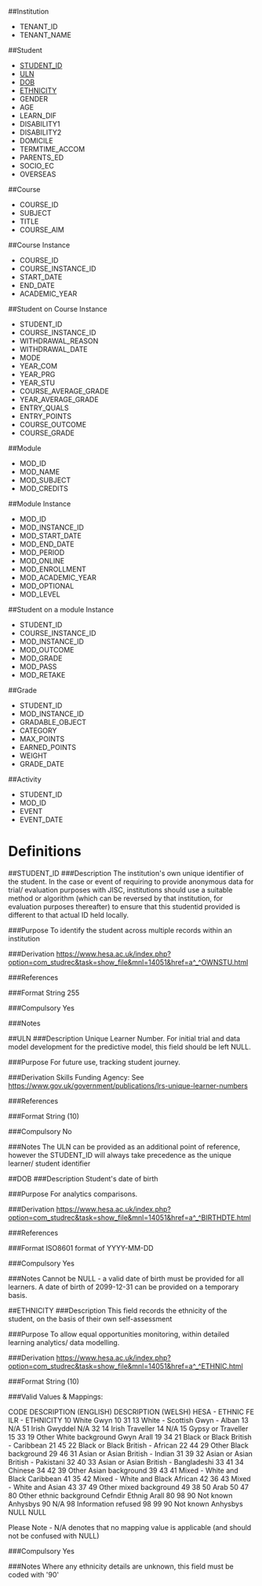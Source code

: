
##Institution
* TENANT_ID
* TENANT_NAME

##Student
* [STUDENT_ID](#student_id)
* [ULN](#uln)
* [DOB](#dob)
* [ETHNICITY](#ethnicity)
* GENDER
* AGE
* LEARN_DIF
* DISABILITY1
* DISABILITY2
* DOMICILE
* TERMTIME_ACCOM
* PARENTS_ED
* SOCIO_EC
* OVERSEAS

##Course
* COURSE_ID
* SUBJECT
* TITLE
* COURSE_AIM

##Course Instance
* COURSE_ID
* COURSE_INSTANCE_ID
* START_DATE
* END_DATE
* ACADEMIC_YEAR

##Student on Course Instance
* STUDENT_ID
* COURSE_INSTANCE_ID
* WITHDRAWAL_REASON
* WITHDRAWAL_DATE
* MODE
* YEAR_COM
* YEAR_PRG
* YEAR_STU
* COURSE_AVERAGE_GRADE
* YEAR_AVERAGE_GRADE
* ENTRY_QUALS
* ENTRY_POINTS
* COURSE_OUTCOME
* COURSE_GRADE

##Module
* MOD_ID
* MOD_NAME
* MOD_SUBJECT
* MOD_CREDITS

##Module Instance
* MOD_ID
* MOD_INSTANCE_ID
* MOD_START_DATE
* MOD_END_DATE
* MOD_PERIOD
* MOD_ONLINE
* MOD_ENROLLMENT
* MOD_ACADEMIC_YEAR
* MOD_OPTIONAL
* MOD_LEVEL

##Student on a module Instance
* STUDENT_ID
* COURSE_INSTANCE_ID
* MOD_INSTANCE_ID
* MOD_OUTCOME
* MOD_GRADE
* MOD_PASS
* MOD_RETAKE

##Grade
* STUDENT_ID
* MOD_INSTANCE_ID
* GRADABLE_OBJECT
* CATEGORY
* MAX_POINTS
* EARNED_POINTS
* WEIGHT
* GRADE_DATE

##Activity
* STUDENT_ID
* MOD_ID
* EVENT
* EVENT_DATE


# Definitions
##STUDENT_ID
###Description
The institution's own unique identifier of the student. In the case or event of requiring to provide anonymous data for trial/ evaluation purposes with JISC, institutions should use a suitable method or algorithm (which can be reversed by that institution, for evaluation purposes thereafter) to ensure that this studentid provided is different to that actual ID held locally.

###Purpose
To identify the student across multiple records within an institution

###Derivation
https://www.hesa.ac.uk/index.php?option=com_studrec&task=show_file&mnl=14051&href=a^_^OWNSTU.html

###References

###Format
String 255

###Compulsory
Yes

###Notes

##ULN
###Description
Unique Learner Number. For initial trial and data model development for the predictive model, this field should be left NULL.

###Purpose
For future use, tracking student journey.

###Derivation
Skills Funding Agency: See https://www.gov.uk/government/publications/lrs-unique-learner-numbers

###References

###Format
String (10)

###Compulsory
No

###Notes
The ULN can be provided as an additional point of reference, however the STUDENT_ID will always take precedence as the unique learner/ student identifier

##DOB
###Description
Student's date of birth

###Purpose
For analytics comparisons.

###Derivation
https://www.hesa.ac.uk/index.php?option=com_studrec&task=show_file&mnl=14051&href=a^_^BIRTHDTE.html

###References

###Format
ISO8601 format of YYYY-MM-DD

###Compulsory
Yes

###Notes
Cannot be NULL - a valid date of birth must be provided for all learners. A date of birth of 2099-12-31 can be provided on a temporary basis.

##ETHNICITY
###Description
This field records the ethnicity of the student, on the basis of their own self-assessment

###Purpose
To allow equal opportunities monitoring, within detailed learning analytics/ data modelling.

###Derivation
https://www.hesa.ac.uk/index.php?option=com_studrec&task=show_file&mnl=14051&href=a^_^ETHNIC.html

###Format
String (10)

###Valid Values & Mappings:

CODE	DESCRIPTION (ENGLISH)	DESCRIPTION (WELSH)	HESA - ETHNIC	FE ILR - ETHNICITY
10	White	Gwyn	10	31
13	White - Scottish	Gwyn - Alban	13	N/A
51	Irish	Gwyddel	N/A	32
14	Irish Traveller		14	N/A
15	Gypsy or Traveller		15	33
19	Other White background	Gwyn Arall	19	34
21	Black or Black British - Caribbean		21	45
22	Black or Black British - African		22	44
29	Other Black background		29	46
31	Asian or Asian British - Indian		31	39
32	Asian or Asian British - Pakistani		32	40
33	Asian or Asian British - Bangladeshi		33	41
34	Chinese		34	42
39	Other Asian background		39	43
41	Mixed - White and Black Caribbean		41	35
42	Mixed - White and Black African		42	36
43	Mixed - White and Asian		43	37
49	Other mixed background		49	38
50	Arab		50	47
80	Other ethnic background	Cefndir Ethnig Arall	80	98
90	Not known	Anhysbys	90	N/A
98	Information refused		98	99
90	Not known	Anhysbys	NULL	NULL
 
Please Note - N/A denotes that no mapping value is applicable (and should not be confused with NULL)

###Compulsory
Yes

###Notes
Where any ethnicity details are unknown, this field must be coded with '90'
